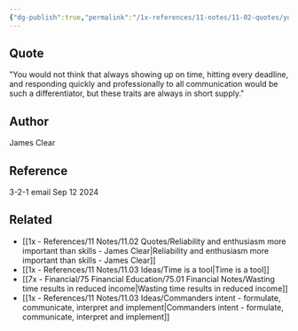 ```yaml
---
{"dg-publish":true,"permalink":"/1x-references/11-notes/11-02-quotes/you-can-carve-out-a-very-good-career-simply-by-being-the-most-reliable-person-on-the-team-james-clear/","title":"You can carve out a very good career simply by being the most reliable person on the team - James Clear","created":"2024-09-12T07:47:58.310+03:00","updated":"2024-09-12T13:23:14.474+03:00"}
---
```



## Quote
"You would not think that always showing up on time, hitting every deadline, and responding quickly and professionally to all communication would be such a differentiator, but these traits are always in short supply."

## Author
James Clear

## Reference
3-2-1 email Sep 12 2024

## Related
- [[1x - References/11 Notes/11.02 Quotes/Reliability and enthusiasm more important than skills - James Clear\|Reliability and enthusiasm more important than skills - James Clear]]
- [[1x - References/11 Notes/11.03 Ideas/Time is a tool\|Time is a tool]]
- [[7x - Financial/75 Financial Education/75.01 Financial Notes/Wasting time results in reduced income\|Wasting time results in reduced income]]
- [[1x - References/11 Notes/11.03 Ideas/Commanders intent - formulate, communicate, interpret and implement\|Commanders intent - formulate, communicate, interpret and implement]]